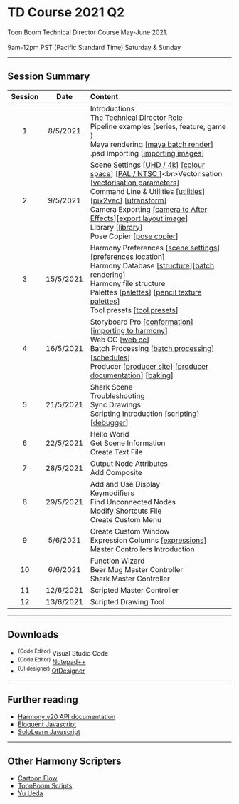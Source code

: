 # TD Course 2021 Q2
Toon Boom Technical Director Course May-June 2021. <br><br>
9am-12pm PST (Pacific Standard Time) Saturday & Sunday

 - - - -
 
## Session Summary
| Session | Date | Content |
| :----:|:----:|:---|
| 1 | 8/5/2021 |Introductions <br>The Technical Director Role <br>Pipeline examples (series, feature, game ) <br>Maya rendering [[maya batch render](https://docs.toonboom.com/help/harmony-20/premium/reference/node/3d/render-maya-batch-node.html?Highlight=maya%20batch%20render)] <br>.psd Importing [[importing images](https://docs.toonboom.com/help/harmony-20/premium/import/import-bitmap-image.html)]<br>
| 2 | 9/5/2021 |Scene Settings [[UHD / 4k](https://en.wikipedia.org/wiki/4K_resolution)] [[colour space](https://www.richardlackey.com/choosing-video-color-space/#:~:text=sRGB%20is%20a%20display%20referred,the%20same%20gamut%20as%20Rec.)] [[PAL / NTSC ](https://www.howtogeek.com/428987/whats-the-difference-between-ntsc-and-pal/#:~:text=Americans%20Use%20NTSC%3B%20Everybody%20Else,and%20parts%20of%20South%20America.)]<br>Vectorisation [[vectorisation parameters](https://docs.toonboom.com/help/harmony-20/premium/reference/dialog-box/vectorization-parameters-dialog-box.html)]<br>Command Line & Utilities [[utilities](https://docs.toonboom.com/help/harmony-20/premium/utilities/introduction-utilities.html)] [[pix2vec](https://docs.toonboom.com/help/harmony-20/premium/utilities/pix2vec-utility.html?Highlight=pix2vec)] [[utransform](https://docs.toonboom.com/help/harmony-20/premium/utilities/utransform-utility.html)]<br>Camera Exporting [[camera to After Effects](https://forums.toonboom.com/harmony/general-discussion/import-export-camera-and-nulls-between-harmony-after-effects-h16-premium)][[export layout image](https://docs.toonboom.com/help/harmony-20/premium/reference/dialog-box/export-layout-image-dialog-box.html?Highlight=layout%20camera)]<br>Library [[library](https://docs.toonboom.com/help/harmony-20/advanced/library/about-library.html)]<br>Pose Copier [[pose copier](https://learn.toonboom.com/modules/setting-the-pose-copier)]|
| 3 | 15/5/2021 | Harmony Preferences [[scene settings](https://docs.toonboom.com/help/harmony-20/premium/reference/dialog-box/scene-settings-dialog-box.html)] [[preferences location](https://docs.toonboom.com/help/harmony-20/premium/preferences-guide/pref-file-location.html)]<br>Harmony Database [[structure](https://docs.toonboom.com/help/harmony-20/premium/project-creation/about-database-structure.html)][[batch rendering](https://docs.toonboom.com/help/harmony-20/installation/installation/batch/about-batch-processing.html)]<br> Harmony file structure <br> Palettes [[palettes](https://docs.toonboom.com/help/harmony-20/premium/colour/about-palette.html)] [[pencil texture palettes](https://docs.toonboom.com/help/harmony-20/premium/drawing/about-pencil-texture-palettes.html)] <br>Tool presets [[tool presets](https://docs.toonboom.com/help/harmony-20/premium/drawing/tool-presets.html?Highlight=tool%20presets)]
| 4 | 16/5/2021 | Storyboard Pro [[conformation](https://learn.toonboom.com/modules/board-conformation/topic/about-conformation)] [[importing to harmony](https://docs.toonboom.com/help/harmony-20/control-center/control-center/import-scene-control-center.html?Highlight=.dat)]<br>Web CC [[web cc](https://docs.toonboom.com/help/harmony-15/premium/server/webcc/about-webcc.html)]<br>Batch Processing [[batch processing](https://docs.toonboom.com/help/harmony-17/installation/installation/batch/about-batch-processing.html)] [[schedules](https://docs.toonboom.com/help/harmony-17/installation/installation/batch/change-default-schedules.html?Highlight=setdef)]<br>Producer [[producer site](https://www.toonboom.com/products/producer)] [[producer documentation](https://docs.toonboom.com/help/producer-20/about/index.html)] [[baking](https://docs.toonboom.com/help/producer-20/user-guide/about-send-harmony.html)]|
| 5 | 21/5/2021 | Shark Scene <br> Troubleshooting <br>Sync Drawings<br> Scripting Introduction [[scripting](https://docs.toonboom.com/help/harmony-20/premium/scripting/about-scripting.html?Highlight=qt)] [[debugger](https://docs.toonboom.com/help/harmony-20/premium/scripting/troubleshoot-script-error.html?Highlight=debugger)]  |
| 6 | 22/5/2021 | Hello World <br> Get Scene Information <br> Create Text File|
| 7 | 28/5/2021 | Output Node Attributes <br> Add Composite |
| 8 | 29/5/2021 | Add and Use Display <br> Keymodifiers <br> Find Unconnected Nodes <br> Modify Shortcuts File <br>Create Custom Menu |
| 9 | 5/6/2021 | Create Custom Window <br>  Expression Columns [[expressions](https://docs.toonboom.com/help/harmony-15/premium/motion-path/about-expression-column.html)]<br> Master Controllers Introduction|
| 10 | 6/6/2021 |  Function Wizard <br> Beer Mug Master Controller <br> Shark Master Controller|
| 11 | 12/6/2021 | Scripted Master Controller |
| 12 | 13/6/2021 | Scripted Drawing Tool|

 - - - -
 
## Downloads
* <sup>(Code Editor)</sup> [Visual Studio Code](https://code.visualstudio.com/Download)     
* <sup>(Code Editor)</sup> [Notepad++](https://notepad-plus-plus.org/downloads/) 
* <sup>(UI designer)</sup> [QtDesigner](https://build-system.fman.io/qt-designer-download)

 - - - -
 
## Further reading
* [Harmony v20 API documentation](https://docs.toonboom.com/help/harmony-20/scripting/script/index.html)
* [Eloquent Javascript](https://eloquentjavascript.net/)
* [SoloLearn Javascript](https://www.sololearn.com/learning/1024)

 - - - -
 
## Other Harmony Scripters
* [Cartoon Flow](http://www.cartoonflow.com/)
* [ToonBoom Scripts](https://toonboomscripts.com/)
* [Yu Ueda](http://raindropmoment.com/harmony-script/)
